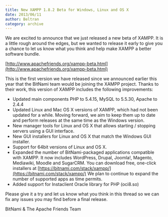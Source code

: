 ```yaml
---
title: New XAMPP 1.8.2 Beta for Windows, Linux and OS X
date: 2013/06/11
author: Beltran
category: archive
---
```


We are excited to announce that we just released a new beta of XAMPP. It is a little rough around the edges, but we wanted to release it early to give you a chance to let us know what you think and help make XAMPP a better software bundle.

[http://www.apachefriends.org/xampp-beta.html](http://www.apachefriends.org/xampp-beta.html)

This is the first version we have released since we announced earlier this year that the BitNami team would be joining the XAMPP project. Thanks to their work, this version of XAMPP includes the following improvements:

- Updated main components PHP to 5.4.15, MySQL to 5.5.30, Apache to 2.4.4
- Updated Linux and Mac OS X versions of XAMPP, which had not been updated for a while. Moving forward, we aim to keep them up to date and perform releases at the same time as the Windows version. 
- New manager tools for Linux and OS X that allows starting / stopping servers using a GUI interface. 
- New GUI installers for Linux and OS X that match the Windows GUI installer.
- Support for 64bit versions of Linux and OS X.
- Expanded the number of BitNami-packaged applications compatible with XAMPP. It now includes WordPress, Drupal, Joomla!, Magento, Mediawiki, Moodle and SugarCRM. You can download free, one-click installers at [https://bitnami.com/stack/xampp/](https://bitnami.com/stack/xampp/)   We plan to continue to expand the number of supported apps as time permits.
- Added support for Instaclient Oracle library for PHP (oci8.so)  

Please give it a try and let us know what you think in this thread so we can fix any issues you may find before a final release. 

BitNami & The Apache Friends Team
